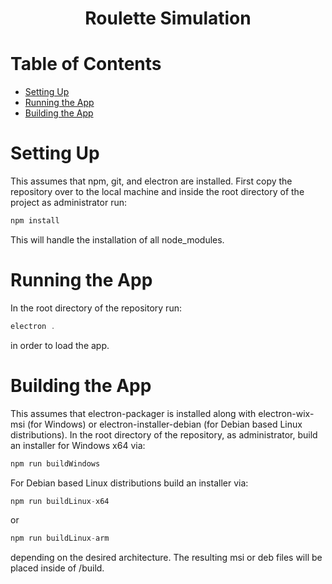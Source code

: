 <h1 align="center">Roulette Simulation</h1>


# Table of Contents

- [Setting Up](#setting-up)
- [Running the App](#running-the-app)
- [Building the App](#building-the-app)


# Setting Up

This assumes that npm, git, and electron are installed. First copy the repository over to the local machine and inside the root directory of the project as administrator run:
```js
npm install
```
This will handle the installation of all node_modules.


# Running the App

In the root directory of the repository run:
```js
electron .
```
in order to load the app.


# Building the App

This assumes that electron-packager is installed along with electron-wix-msi (for Windows) or electron-installer-debian (for Debian based Linux distributions). In the root directory of the repository, as administrator, build an installer for Windows x64 via:
```js
npm run buildWindows
```
For Debian based Linux distributions build an installer via:
```js
npm run buildLinux-x64
```
or
```js
npm run buildLinux-arm
```
depending on the desired architecture. The resulting msi or deb files will be placed inside of /build. 